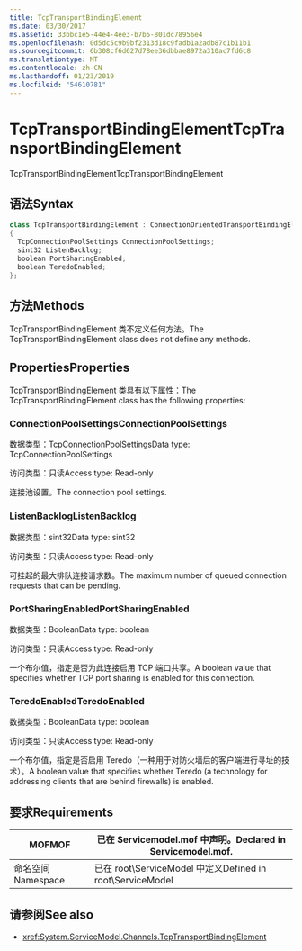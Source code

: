 ```yaml
---
title: TcpTransportBindingElement
ms.date: 03/30/2017
ms.assetid: 33bbc1e5-44e4-4ee3-b7b5-801dc78956e4
ms.openlocfilehash: 0d5dc5c9b9bf2313d18c9fadb1a2adb87c1b11b1
ms.sourcegitcommit: 6b308cf6d627d78ee36dbbae8972a310ac7fd6c8
ms.translationtype: MT
ms.contentlocale: zh-CN
ms.lasthandoff: 01/23/2019
ms.locfileid: "54610781"
---
```

# <a name="tcptransportbindingelement"></a><span data-ttu-id="3849c-102">TcpTransportBindingElement</span><span class="sxs-lookup"><span data-stu-id="3849c-102">TcpTransportBindingElement</span></span>
<span data-ttu-id="3849c-103">TcpTransportBindingElement</span><span class="sxs-lookup"><span data-stu-id="3849c-103">TcpTransportBindingElement</span></span>  
  
## <a name="syntax"></a><span data-ttu-id="3849c-104">语法</span><span class="sxs-lookup"><span data-stu-id="3849c-104">Syntax</span></span>  
  
```csharp
class TcpTransportBindingElement : ConnectionOrientedTransportBindingElement  
{  
  TcpConnectionPoolSettings ConnectionPoolSettings;  
  sint32 ListenBacklog;  
  boolean PortSharingEnabled;  
  boolean TeredoEnabled;  
};  
```  
  
## <a name="methods"></a><span data-ttu-id="3849c-105">方法</span><span class="sxs-lookup"><span data-stu-id="3849c-105">Methods</span></span>  
 <span data-ttu-id="3849c-106">TcpTransportBindingElement 类不定义任何方法。</span><span class="sxs-lookup"><span data-stu-id="3849c-106">The TcpTransportBindingElement class does not define any methods.</span></span>  
  
## <a name="properties"></a><span data-ttu-id="3849c-107">Properties</span><span class="sxs-lookup"><span data-stu-id="3849c-107">Properties</span></span>  
 <span data-ttu-id="3849c-108">TcpTransportBindingElement 类具有以下属性：</span><span class="sxs-lookup"><span data-stu-id="3849c-108">The TcpTransportBindingElement class has the following properties:</span></span>  
  
### <a name="connectionpoolsettings"></a><span data-ttu-id="3849c-109">ConnectionPoolSettings</span><span class="sxs-lookup"><span data-stu-id="3849c-109">ConnectionPoolSettings</span></span>  
 <span data-ttu-id="3849c-110">数据类型：TcpConnectionPoolSettings</span><span class="sxs-lookup"><span data-stu-id="3849c-110">Data type: TcpConnectionPoolSettings</span></span>  
  
 <span data-ttu-id="3849c-111">访问类型：只读</span><span class="sxs-lookup"><span data-stu-id="3849c-111">Access type: Read-only</span></span>  
  
 <span data-ttu-id="3849c-112">连接池设置。</span><span class="sxs-lookup"><span data-stu-id="3849c-112">The connection pool settings.</span></span>  
  
### <a name="listenbacklog"></a><span data-ttu-id="3849c-113">ListenBacklog</span><span class="sxs-lookup"><span data-stu-id="3849c-113">ListenBacklog</span></span>  
 <span data-ttu-id="3849c-114">数据类型：sint32</span><span class="sxs-lookup"><span data-stu-id="3849c-114">Data type: sint32</span></span>  
  
 <span data-ttu-id="3849c-115">访问类型：只读</span><span class="sxs-lookup"><span data-stu-id="3849c-115">Access type: Read-only</span></span>  
  
 <span data-ttu-id="3849c-116">可挂起的最大排队连接请求数。</span><span class="sxs-lookup"><span data-stu-id="3849c-116">The maximum number of queued connection requests that can be pending.</span></span>  
  
### <a name="portsharingenabled"></a><span data-ttu-id="3849c-117">PortSharingEnabled</span><span class="sxs-lookup"><span data-stu-id="3849c-117">PortSharingEnabled</span></span>  
 <span data-ttu-id="3849c-118">数据类型：Boolean</span><span class="sxs-lookup"><span data-stu-id="3849c-118">Data type: boolean</span></span>  
  
 <span data-ttu-id="3849c-119">访问类型：只读</span><span class="sxs-lookup"><span data-stu-id="3849c-119">Access type: Read-only</span></span>  
  
 <span data-ttu-id="3849c-120">一个布尔值，指定是否为此连接启用 TCP 端口共享。</span><span class="sxs-lookup"><span data-stu-id="3849c-120">A boolean value that specifies whether TCP port sharing is enabled for this connection.</span></span>  
  
### <a name="teredoenabled"></a><span data-ttu-id="3849c-121">TeredoEnabled</span><span class="sxs-lookup"><span data-stu-id="3849c-121">TeredoEnabled</span></span>  
 <span data-ttu-id="3849c-122">数据类型：Boolean</span><span class="sxs-lookup"><span data-stu-id="3849c-122">Data type: boolean</span></span>  
  
 <span data-ttu-id="3849c-123">访问类型：只读</span><span class="sxs-lookup"><span data-stu-id="3849c-123">Access type: Read-only</span></span>  
  
 <span data-ttu-id="3849c-124">一个布尔值，指定是否启用 Teredo（一种用于对防火墙后的客户端进行寻址的技术）。</span><span class="sxs-lookup"><span data-stu-id="3849c-124">A boolean value that specifies whether Teredo (a technology for addressing clients that are behind firewalls) is enabled.</span></span>  
  
## <a name="requirements"></a><span data-ttu-id="3849c-125">要求</span><span class="sxs-lookup"><span data-stu-id="3849c-125">Requirements</span></span>  
  
|<span data-ttu-id="3849c-126">MOF</span><span class="sxs-lookup"><span data-stu-id="3849c-126">MOF</span></span>|<span data-ttu-id="3849c-127">已在 Servicemodel.mof 中声明。</span><span class="sxs-lookup"><span data-stu-id="3849c-127">Declared in Servicemodel.mof.</span></span>|  
|---------|-----------------------------------|  
|<span data-ttu-id="3849c-128">命名空间</span><span class="sxs-lookup"><span data-stu-id="3849c-128">Namespace</span></span>|<span data-ttu-id="3849c-129">已在 root\ServiceModel 中定义</span><span class="sxs-lookup"><span data-stu-id="3849c-129">Defined in root\ServiceModel</span></span>|  
  
## <a name="see-also"></a><span data-ttu-id="3849c-130">请参阅</span><span class="sxs-lookup"><span data-stu-id="3849c-130">See also</span></span>
- <xref:System.ServiceModel.Channels.TcpTransportBindingElement>
